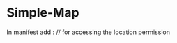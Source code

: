 # Simple-Map


In manifest add :
//  <uses-permission android:name="android.permission.ACCESS_FINE_LOCATION" />
for accessing the location permission
